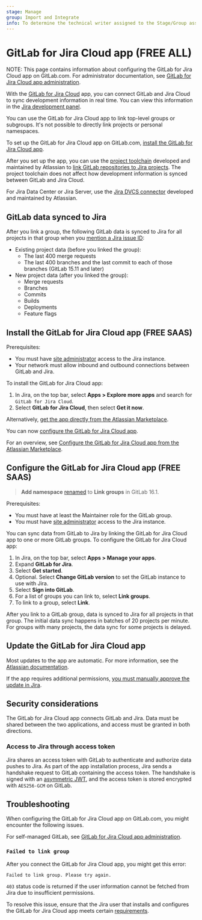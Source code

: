 ```yaml
---
stage: Manage
group: Import and Integrate
info: To determine the technical writer assigned to the Stage/Group associated with this page, see https://handbook.gitlab.com/handbook/product/ux/technical-writing/#assignments
---
```


# GitLab for Jira Cloud app **(FREE ALL)**

NOTE:
This page contains information about configuring the GitLab for Jira Cloud app on GitLab.com. For administrator documentation, see [GitLab for Jira Cloud app administration](../../administration/settings/jira_cloud_app.md).

With the [GitLab for Jira Cloud](https://marketplace.atlassian.com/apps/1221011/gitlab-com-for-jira-cloud?tab=overview&hosting=cloud) app, you can connect GitLab and Jira Cloud to sync development information in real time. You can view this information in the [Jira development panel](development_panel.md).

You can use the GitLab for Jira Cloud app to link top-level groups or subgroups. It's not possible to directly link projects or personal namespaces.

To set up the GitLab for Jira Cloud app on GitLab.com, [install the GitLab for Jira Cloud app](#install-the-gitlab-for-jira-cloud-app).

After you set up the app, you can use the [project toolchain](https://support.atlassian.com/jira-software-cloud/docs/what-is-the-project-toolchain-in-jira)
developed and maintained by Atlassian to [link GitLab repositories to Jira projects](https://support.atlassian.com/jira-software-cloud/docs/link-repositories-to-a-project/#Link-repositories-using-the-toolchain-feature).
The project toolchain does not affect how development information is synced between GitLab and Jira Cloud.

For Jira Data Center or Jira Server, use the [Jira DVCS connector](dvcs/index.md) developed and maintained by Atlassian.

## GitLab data synced to Jira

After you link a group, the following GitLab data is synced to Jira for all projects in that group when you [mention a Jira issue ID](development_panel.md#information-displayed-in-the-development-panel):

- Existing project data (before you linked the group):
  - The last 400 merge requests
  - The last 400 branches and the last commit to each of those branches (GitLab 15.11 and later)
- New project data (after you linked the group):
  - Merge requests
  - Branches
  - Commits
  - Builds
  - Deployments
  - Feature flags

## Install the GitLab for Jira Cloud app **(FREE SAAS)**

Prerequisites:

- You must have [site administrator](https://support.atlassian.com/user-management/docs/give-users-admin-permissions/#Make-someone-a-site-admin) access to the Jira instance.
- Your network must allow inbound and outbound connections between GitLab and Jira.

To install the GitLab for Jira Cloud app:

1. In Jira, on the top bar, select **Apps > Explore more apps** and search for `GitLab for Jira Cloud`.
1. Select **GitLab for Jira Cloud**, then select **Get it now**.

Alternatively, [get the app directly from the Atlassian Marketplace](https://marketplace.atlassian.com/apps/1221011/gitlab-com-for-jira-cloud?tab=overview&hosting=cloud).

You can now [configure the GitLab for Jira Cloud app](#configure-the-gitlab-for-jira-cloud-app).

<i class="fa fa-youtube-play youtube" aria-hidden="true"></i>
For an overview, see
[Configure the GitLab for Jira Cloud app from the Atlassian Marketplace](https://youtu.be/SwR-g1s1zTo).

## Configure the GitLab for Jira Cloud app **(FREE SAAS)**

> **Add namespace** [renamed](https://gitlab.com/gitlab-org/gitlab/-/issues/331432) to **Link groups** in GitLab 16.1.

Prerequisites:

- You must have at least the Maintainer role for the GitLab group.
- You must have [site administrator](https://support.atlassian.com/user-management/docs/give-users-admin-permissions/#Make-someone-a-site-admin) access to the Jira instance.

You can sync data from GitLab to Jira by linking the GitLab for Jira Cloud app to one or more GitLab groups.
To configure the GitLab for Jira Cloud app:

1. In Jira, on the top bar, select **Apps > Manage your apps**.
1. Expand **GitLab for Jira**.
1. Select **Get started**.
1. Optional. Select **Change GitLab version** to set the GitLab instance to use with Jira.
1. Select **Sign into GitLab**.
1. For a list of groups you can link to, select **Link groups**.
1. To link to a group, select **Link**.

After you link to a GitLab group, data is synced to Jira for all projects in that group.
The initial data sync happens in batches of 20 projects per minute.
For groups with many projects, the data sync for some projects is delayed.

## Update the GitLab for Jira Cloud app

Most updates to the app are automatic. For more information, see the
[Atlassian documentation](https://developer.atlassian.com/platform/marketplace/upgrading-and-versioning-cloud-apps/).

If the app requires additional permissions, [you must manually approve the update in Jira](https://developer.atlassian.com/platform/marketplace/upgrading-and-versioning-cloud-apps/#changes-that-require-manual-customer-approval).

## Security considerations

The GitLab for Jira Cloud app connects GitLab and Jira. Data must be shared between the two applications, and access must be granted in both directions.

### Access to Jira through access token

Jira shares an access token with GitLab to authenticate and authorize data pushes to Jira.
As part of the app installation process, Jira sends a handshake request to GitLab containing the access token.
The handshake is signed with an [asymmetric JWT](https://developer.atlassian.com/cloud/jira/platform/understanding-jwt-for-connect-apps/),
and the access token is stored encrypted with `AES256-GCM` on GitLab.

## Troubleshooting

When configuring the GitLab for Jira Cloud app on GitLab.com, you might encounter the following issues.

For self-managed GitLab, see [GitLab for Jira Cloud app administration](../../administration/settings/jira_cloud_app_troubleshooting.md).

### `Failed to link group`

After you connect the GitLab for Jira Cloud app, you might get this error:

```plaintext
Failed to link group. Please try again.
```

`403` status code is returned if the user information cannot be fetched from Jira due to insufficient permissions.

To resolve this issue, ensure that the Jira user that installs and configures the GitLab for Jira Cloud app meets certain
[requirements](../../administration/settings/jira_cloud_app.md#jira-user-requirements).
